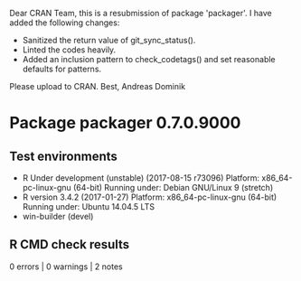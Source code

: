 Dear CRAN Team,
this is a resubmission of package 'packager'. I have added the following changes:

* Sanitized the return value of git\_sync\_status().
* Linted the codes heavily.
* Added an inclusion pattern to check\_codetags() and set reasonable defaults
  for patterns.

Please upload to CRAN.
Best, Andreas Dominik

# Package packager 0.7.0.9000
## Test  environments 
- R Under development (unstable) (2017-08-15 r73096)
  Platform: x86_64-pc-linux-gnu (64-bit)
  Running under: Debian GNU/Linux 9 (stretch)
- R version 3.4.2 (2017-01-27)
  Platform: x86_64-pc-linux-gnu (64-bit)
  Running under: Ubuntu 14.04.5 LTS
- win-builder (devel)

## R CMD check results
0 errors | 0 warnings | 2 notes
